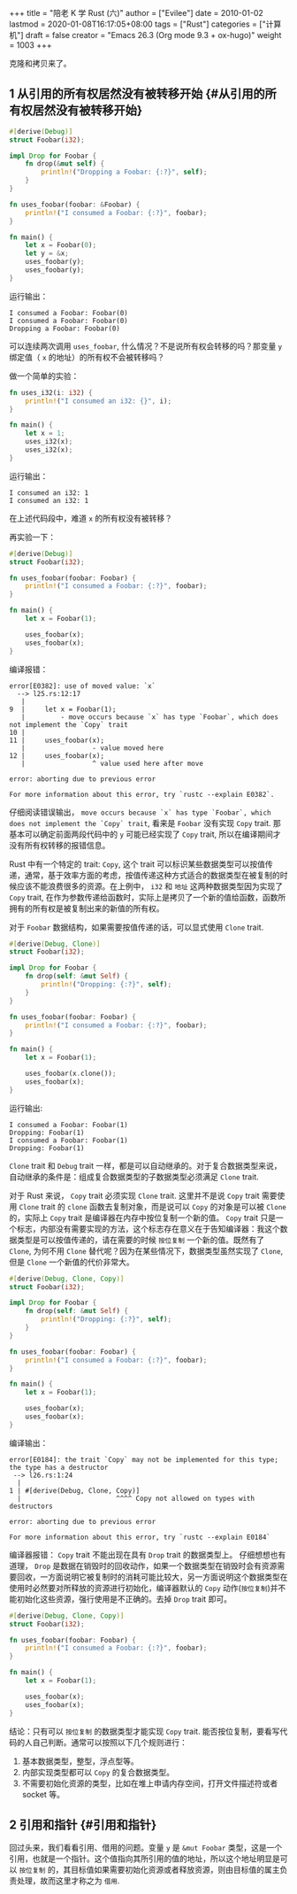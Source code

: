 +++
title = "陪老 K 学 Rust (六)"
author = ["Evilee"]
date = 2010-01-02
lastmod = 2020-01-08T16:17:05+08:00
tags = ["Rust"]
categories = ["计算机"]
draft = false
creator = "Emacs 26.3 (Org mode 9.3 + ox-hugo)"
weight = 1003
+++

克隆和拷贝来了。
<!--more-->


## <span class="section-num">1</span> 从引用的所有权居然没有被转移开始 {#从引用的所有权居然没有被转移开始}

```rust
#[derive(Debug)]
struct Foobar(i32);

impl Drop for Foobar {
    fn drop(&mut self) {
        println!("Dropping a Foobar: {:?}", self);
    }
}

fn uses_foobar(foobar: &Foobar) {
    println!("I consumed a Foobar: {:?}", foobar);
}

fn main() {
    let x = Foobar(0);
    let y = &x;
    uses_foobar(y);
    uses_foobar(y);
}
```

运行输出：

```text
I consumed a Foobar: Foobar(0)
I consumed a Foobar: Foobar(0)
Dropping a Foobar: Foobar(0)
```

可以连续两次调用 `uses_foobar`, 什么情况？不是说所有权会转移的吗？那变量 `y` 绑定值（ `x` 的地址）的所有权不会被转移吗？

做一个简单的实验：

```rust
fn uses_i32(i: i32) {
    println!("I consumed an i32: {}", i);
}

fn main() {
    let x = 1;
    uses_i32(x);
    uses_i32(x);
}
```

运行输出：

```text
I consumed an i32: 1
I consumed an i32: 1
```

在上述代码段中，难道 `x` 的所有权没有被转移？

再实验一下：

```rust
#[derive(Debug)]
struct Foobar(i32);

fn uses_foobar(foobar: Foobar) {
    println!("I consumed a Foobar: {:?}", foobar);
}

fn main() {
    let x = Foobar(1);

    uses_foobar(x);
    uses_foobar(x);
}
```

编译报错：

```text
error[E0382]: use of moved value: `x`
  --> l25.rs:12:17
   |
9  |     let x = Foobar(1);
   |         - move occurs because `x` has type `Foobar`, which does not implement the `Copy` trait
10 |
11 |     uses_foobar(x);
   |                 - value moved here
12 |     uses_foobar(x);
   |                 ^ value used here after move

error: aborting due to previous error

For more information about this error, try `rustc --explain E0382`.
```

仔细阅读错误输出， ``move occurs because `x` has type `Foobar`, which does not
implement the `Copy` trait``, 看来是 `Foobar` 没有实现 `Copy` trait. 那基本可以确定前面两段代码中的 `y` 可能已经实现了 `Copy` trait, 所以在编译期间才没有所有权转移的报错信息。

Rust 中有一个特定的 trait: `Copy`, 这个 trait 可以标识某些数据类型可以按值传递，通常，基于效率方面的考虑，按值传递这种方式适合的数据类型在被复制的时候应该不能浪费很多的资源。在上例中， `i32` 和 `地址` 这两种数据类型因为实现了 `Copy`
trait, 在作为参数传递给函数时，实际上是拷贝了一个新的值给函数，函数所拥有的所有权是被复制出来的新值的所有权。

对于 `Foobar` 数据结构，如果需要按值传递的话，可以显式使用 `Clone` trait.

```rust
#[derive(Debug, Clone)]
struct Foobar(i32);

impl Drop for Foobar {
    fn drop(self: &mut Self) {
        println!("Dropping: {:?}", self);
    }
}

fn uses_foobar(foobar: Foobar) {
    println!("I consumed a Foobar: {:?}", foobar);
}

fn main() {
    let x = Foobar(1);

    uses_foobar(x.clone());
    uses_foobar(x);
}
```

运行输出:

```text
I consumed a Foobar: Foobar(1)
Dropping: Foobar(1)
I consumed a Foobar: Foobar(1)
Dropping: Foobar(1)
```

`Clone` trait 和 `Debug` trait 一样，都是可以自动继承的。对于复合数据类型来说，自动继承的条件是：组成复合数据类型的子数据类型必须满足 `Clone` trait.

对于 Rust 来说， `Copy` trait 必须实现 `Clone` trait. 这里并不是说 `Copy` trait
需要使用 `Clone` trait 的 `clone` 函数去复制对象，而是说可以 `Copy` 的对象是可以被 `Clone` 的，实际上 `Copy` trait 是编译器在内存中按位复制一个新的值。 `Copy`
trait 只是一个标志，内部没有需要实现的方法，这个标志存在意义在于告知编译器：我这个数据类型是可以按值传递的，请在需要的时候 `按位复制` 一个新的值。既然有了
`Clone`, 为何不用 `Clone` 替代呢？因为在某些情况下，数据类型虽然实现了 `Clone`,
但是 `Clone` 一个新值的代价非常大。

```rust
#[derive(Debug, Clone, Copy)]
struct Foobar(i32);

impl Drop for Foobar {
    fn drop(self: &mut Self) {
        println!("Dropping: {:?}", self);
    }
}

fn uses_foobar(foobar: Foobar) {
    println!("I consumed a Foobar: {:?}", foobar);
}

fn main() {
    let x = Foobar(1);

    uses_foobar(x);
    uses_foobar(x);
}
```

编译输出：

```text
error[E0184]: the trait `Copy` may not be implemented for this type; the type has a destructor
 --> l26.rs:1:24
  |
1 | #[derive(Debug, Clone, Copy)]
  |                        ^^^^ Copy not allowed on types with destructors

error: aborting due to previous error

For more information about this error, try `rustc --explain E0184`
```

编译器报错： `Copy` trait 不能出现在具有 `Drop` trait 的数据类型上。 仔细想想也有道理， `Drop` 是数据在销毁时的回收动作，如果一个数据类型在销毁时会有资源需要回收，一方面说明它被复制时的消耗可能比较大，另一方面说明这个数据类型在使用时必然要对所释放的资源进行初始化，编译器默认的 `Copy` 动作(`按位复制`)并不能初始化这些资源，强行使用是不正确的。去掉 `Drop` trait 即可。

```rust
#[derive(Debug, Clone, Copy)]
struct Foobar(i32);

fn uses_foobar(foobar: Foobar) {
    println!("I consumed a Foobar: {:?}", foobar);
}

fn main() {
    let x = Foobar(1);

    uses_foobar(x);
    uses_foobar(x);
}
```

结论：只有可以 `按位复制` 的数据类型才能实现 `Copy` trait. 能否按位复制，要看写代码的人自己判断。通常可以按照以下几个规则进行：

1.  基本数据类型，整型，浮点型等。
2.  内部实现类型都可以 `Copy` 的复合数据类型。
3.  不需要初始化资源的类型，比如在堆上申请内存空间，打开文件描述符或者 socket 等。


## <span class="section-num">2</span> 引用和指针 {#引用和指针}

回过头来，我们看看引用、借用的问题。变量 `y` 是 `&mut Foobar` 类型，这是一个引用，也就是一个指针。这个值指向其所引用的值的地址，所以这个地址明显是可以 `按位复制`
的，其目标值如果需要初始化资源或者释放资源，则由目标值的属主负责处理，故而这里才称之为 `借用`.
